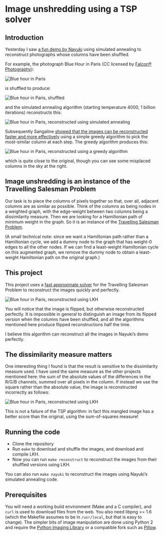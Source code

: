 # Image unshredding using a TSP solver

## Introduction

Yesterday I saw [a fun demo by Nayuki](https://www.nayuki.io/page/image-unshredder-by-annealing) using simulated annealing to reconstruct photographs whose columns have been shuffled.

For example, the photograph Blue Hour in Paris (CC licensed by [Falcon® Photography](https://www.flickr.com/photos/falcon_33/15178077733/)):

![Blue hour in Paris](https://robinhouston.github.io/image-unshredding/images/original/blue-hour-paris.png)

is shuffled to produce:

![Blue hour in Paris, shuffled](https://robinhouston.github.io/image-unshredding/images/shuffled/blue-hour-paris.png)

and the simulated annealing algorithm (starting temperature 4000, 1 billion iterations) reconstructs this:

![Blue hour in Paris, reconstructed using simulated annealing](https://robinhouston.github.io/image-unshredding/images/nayuki/blue-hour-paris.png)

Subsequently Sangaline [showed that the images can be reconstructed faster and more effectively](http://sangaline.com/blog/image_unshredder/) using a simple greedy algorithm to pick the most-similar column at each step. The greedy algorithm produces this:

![Blue hour in Paris, reconstructed using a greedy algorithm](https://robinhouston.github.io/image-unshredding/images/sangaline/blue-hour-paris.png)

which is quite close to the original, though you can see some misplaced columns in the sky at the right.

## Image unshredding is an instance of the Travelling Salesman Problem

Our task is to piece the columns of pixels together so that, over all, adjacent columns are as similar as possible. Think of the columns as being nodes in a weighted graph, with the edge-weight between two columns being a dissimilarity measure. Then we are looking for a Hamiltonian path of minimum weight in the graph. So it is an instance of the [Travelling Salesman Problem](https://en.wikipedia.org/wiki/Travelling_salesman_problem).

(A small technical note: since we want a Hamiltonian path rather than a Hamiltonian cycle, we add a dummy node to the graph that has weight-0 edges to all the other nodes. If we can find a least-weight Hamiltonian cycle on this augmented graph, we remove the dummy node to obtain a least-weight Hamiltonian path on the original graph.)

## This project

This project uses a [fast approximate solver](http://webhotel4.ruc.dk/~keld/research/LKH/) for the Travelling Salesman Problem to reconstruct the images quickly and perfectly.

![Blue hour in Paris, reconstructed using LKH](https://robinhouston.github.io/image-unshredding/images/reconstructed/blue-hour-paris.png)

You will notice that the image is flipped, but otherwise reconstructed perfectly. It is impossible in general to distinguish an image from its flipped version when the columns have been shuffled, and all the algorithms mentioned here produce flipped reconstructions half the time.

I believe this algorithm can reconstruct all the images in Nayuki’s demo perfectly.

## The dissimilarity measure matters

One interesting thing I found is that the result is sensitive to the dissimilarity measure used. I have used the same measure as the other projects mentioned here: the sum of the absolute values of the differences in the R/G/B channels, summed over all pixels in the column. If instead we use the square rather than the absolute value, the image is reconstructed incorrectly as follows:

![Blue hour in Paris, reconstructed using LKH](https://robinhouston.github.io/image-unshredding/images/least-squares/blue-hour-paris.png)

This is not a failure of the TSP algorithm: in fact this mangled image has a better score than the original, using the sum-of-squares measure!

## Running the code

* Clone the repository
* Run `make` to download and shuffle the images, and download and compile LKH.
* Now you can run `make reconstruct` to reconstruct the images from their shuffled versions using LKH.

You can also run `make nayuki` to reconstruct the images using Nayuki’s simulated annealing code.

## Prerequisites

You will need a working build environment (Make and a C compiler), and `curl` is used to download files from the web. You also need libpng >= 1.6 (which the Makefile assumes to be in `/usr/local`, but that is easy to change). The simpler bits of image manipulation are done using Python 2 and require the [Python Imaging Library](http://www.pythonware.com/products/pil/) or a compatible fork such as [Pillow](https://pillow.readthedocs.io/en/3.4.x/).
